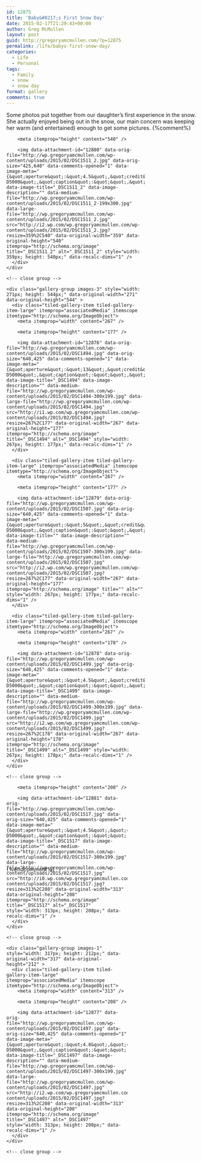 ```yaml
---
id: 12875
title: 'Baby&#8217;s First Snow Day'
date: 2015-02-17T21:29:43+00:00
author: Greg McMullen
layout: post
guid: http://gregoryamcmullen.com/?p=12875
permalink: /life/babys-first-snow-day/
categories:
  - Life
  - Personal
tags:
  - Family
  - snow
  - snow day
format: gallery
comments: true
---
```

Some photos put together from our daughter&#8217;s&nbsp;first experience in the snow. She actually enjoyed being out in the snow, our main concern was keeping her warm (and entertained) enough to get some pictures.
{%comment%}
<div class="tiled-gallery type-rectangular tiled-gallery-unresized" data-original-width="634" data-carousel-extra='{&quot;blog_id&quot;:1,&quot;permalink&quot;:&quot;http:\/\/gregoryamcmullen.com\/life\/babys-first-snow-day\/&quot;,&quot;likes_blog_id&quot;:24899473}' itemscope itemtype="http://schema.org/ImageGallery" >
  <div class="gallery-row" style="width: 634px; height: 544px;" data-original-width="634" data-original-height="544" >
    <div class="gallery-group images-1" style="width: 363px; height: 544px;" data-original-width="363" data-original-height="544" >
      <div class="tiled-gallery-item tiled-gallery-item-large" itemprop="associatedMedia" itemscope itemtype="http://schema.org/ImageObject">
        <meta itemprop="width" content="359" />
        
        <meta itemprop="height" content="540" />
        
        <img data-attachment-id="12880" data-orig-file="http://wp.gregoryamcmullen.com/wp-content/uploads/2015/02/DSC1511_2.jpg" data-orig-size="425,640" data-comments-opened="1" data-image-meta="{&quot;aperture&quot;:&quot;4.5&quot;,&quot;credit&quot;:&quot;&quot;,&quot;camera&quot;:&quot;NIKON D5000&quot;,&quot;caption&quot;:&quot;&quot;,&quot;created_timestamp&quot;:&quot;1424188191&quot;,&quot;copyright&quot;:&quot;&quot;,&quot;focal_length&quot;:&quot;28&quot;,&quot;iso&quot;:&quot;500&quot;,&quot;shutter_speed&quot;:&quot;0.0008&quot;,&quot;title&quot;:&quot;&quot;,&quot;orientation&quot;:&quot;0&quot;}" data-image-title="_DSC1511_2" data-image-description="" data-medium-file="http://wp.gregoryamcmullen.com/wp-content/uploads/2015/02/DSC1511_2-199x300.jpg" data-large-file="http://wp.gregoryamcmullen.com/wp-content/uploads/2015/02/DSC1511_2.jpg" src="http://i2.wp.com/wp.gregoryamcmullen.com/wp-content/uploads/2015/02/DSC1511_2.jpg?resize=359%2C540" data-original-width="359" data-original-height="540" itemprop="http://schema.org/image" title="_DSC1511_2" alt="_DSC1511_2" style="width: 359px; height: 540px;" data-recalc-dims="1" />
      </div>
    </div>
    
    <!-- close group -->
    
    <div class="gallery-group images-3" style="width: 271px; height: 544px;" data-original-width="271" data-original-height="544" >
      <div class="tiled-gallery-item tiled-gallery-item-large" itemprop="associatedMedia" itemscope itemtype="http://schema.org/ImageObject">
        <meta itemprop="width" content="267" />
        
        <meta itemprop="height" content="177" />
        
        <img data-attachment-id="12876" data-orig-file="http://wp.gregoryamcmullen.com/wp-content/uploads/2015/02/DSC1494.jpg" data-orig-size="640,425" data-comments-opened="1" data-image-meta="{&quot;aperture&quot;:&quot;13&quot;,&quot;credit&quot;:&quot;&quot;,&quot;camera&quot;:&quot;NIKON D5000&quot;,&quot;caption&quot;:&quot;&quot;,&quot;created_timestamp&quot;:&quot;1424188062&quot;,&quot;copyright&quot;:&quot;&quot;,&quot;focal_length&quot;:&quot;32&quot;,&quot;iso&quot;:&quot;500&quot;,&quot;shutter_speed&quot;:&quot;0.0015625&quot;,&quot;title&quot;:&quot;&quot;,&quot;orientation&quot;:&quot;1&quot;}" data-image-title="_DSC1494" data-image-description="" data-medium-file="http://wp.gregoryamcmullen.com/wp-content/uploads/2015/02/DSC1494-300x199.jpg" data-large-file="http://wp.gregoryamcmullen.com/wp-content/uploads/2015/02/DSC1494.jpg" src="http://i1.wp.com/wp.gregoryamcmullen.com/wp-content/uploads/2015/02/DSC1494.jpg?resize=267%2C177" data-original-width="267" data-original-height="177" itemprop="http://schema.org/image" title="_DSC1494" alt="_DSC1494" style="width: 267px; height: 177px;" data-recalc-dims="1" />
      </div>
      
      <div class="tiled-gallery-item tiled-gallery-item-large" itemprop="associatedMedia" itemscope itemtype="http://schema.org/ImageObject">
        <meta itemprop="width" content="267" />
        
        <meta itemprop="height" content="177" />
        
        <img data-attachment-id="12879" data-orig-file="http://wp.gregoryamcmullen.com/wp-content/uploads/2015/02/DSC1507.jpg" data-orig-size="640,425" data-comments-opened="1" data-image-meta="{&quot;aperture&quot;:&quot;5&quot;,&quot;credit&quot;:&quot;&quot;,&quot;camera&quot;:&quot;NIKON D5000&quot;,&quot;caption&quot;:&quot;&quot;,&quot;created_timestamp&quot;:&quot;1424188154&quot;,&quot;copyright&quot;:&quot;&quot;,&quot;focal_length&quot;:&quot;36&quot;,&quot;iso&quot;:&quot;500&quot;,&quot;shutter_speed&quot;:&quot;0.001&quot;,&quot;title&quot;:&quot;&quot;,&quot;orientation&quot;:&quot;1&quot;}" data-image-title="" data-image-description="" data-medium-file="http://wp.gregoryamcmullen.com/wp-content/uploads/2015/02/DSC1507-300x199.jpg" data-large-file="http://wp.gregoryamcmullen.com/wp-content/uploads/2015/02/DSC1507.jpg" src="http://i2.wp.com/wp.gregoryamcmullen.com/wp-content/uploads/2015/02/DSC1507.jpg?resize=267%2C177" data-original-width="267" data-original-height="177" itemprop="http://schema.org/image" title="" alt="" style="width: 267px; height: 177px;" data-recalc-dims="1" />
      </div>
      
      <div class="tiled-gallery-item tiled-gallery-item-large" itemprop="associatedMedia" itemscope itemtype="http://schema.org/ImageObject">
        <meta itemprop="width" content="267" />
        
        <meta itemprop="height" content="178" />
        
        <img data-attachment-id="12878" data-orig-file="http://wp.gregoryamcmullen.com/wp-content/uploads/2015/02/DSC1499.jpg" data-orig-size="640,425" data-comments-opened="1" data-image-meta="{&quot;aperture&quot;:&quot;4.5&quot;,&quot;credit&quot;:&quot;&quot;,&quot;camera&quot;:&quot;NIKON D5000&quot;,&quot;caption&quot;:&quot;&quot;,&quot;created_timestamp&quot;:&quot;1424188120&quot;,&quot;copyright&quot;:&quot;&quot;,&quot;focal_length&quot;:&quot;20&quot;,&quot;iso&quot;:&quot;500&quot;,&quot;shutter_speed&quot;:&quot;0.000625&quot;,&quot;title&quot;:&quot;&quot;,&quot;orientation&quot;:&quot;0&quot;}" data-image-title="_DSC1499" data-image-description="" data-medium-file="http://wp.gregoryamcmullen.com/wp-content/uploads/2015/02/DSC1499-300x199.jpg" data-large-file="http://wp.gregoryamcmullen.com/wp-content/uploads/2015/02/DSC1499.jpg" src="http://i2.wp.com/wp.gregoryamcmullen.com/wp-content/uploads/2015/02/DSC1499.jpg?resize=267%2C178" data-original-width="267" data-original-height="178" itemprop="http://schema.org/image" title="_DSC1499" alt="_DSC1499" style="width: 267px; height: 178px;" data-recalc-dims="1" />
      </div>
    </div>
    
    <!-- close group -->
  </div>
  
  <!-- close row -->
  
  <div class="gallery-row" style="width: 634px; height: 212px;" data-original-width="634" data-original-height="212" >
    <div class="gallery-group images-1" style="width: 317px; height: 212px;" data-original-width="317" data-original-height="212" >
      <div class="tiled-gallery-item tiled-gallery-item-large" itemprop="associatedMedia" itemscope itemtype="http://schema.org/ImageObject">
        <meta itemprop="width" content="313" />
        
        <meta itemprop="height" content="208" />
        
        <img data-attachment-id="12881" data-orig-file="http://wp.gregoryamcmullen.com/wp-content/uploads/2015/02/DSC1517.jpg" data-orig-size="640,425" data-comments-opened="1" data-image-meta="{&quot;aperture&quot;:&quot;4.5&quot;,&quot;credit&quot;:&quot;&quot;,&quot;camera&quot;:&quot;NIKON D5000&quot;,&quot;caption&quot;:&quot;&quot;,&quot;created_timestamp&quot;:&quot;1424188275&quot;,&quot;copyright&quot;:&quot;&quot;,&quot;focal_length&quot;:&quot;20&quot;,&quot;iso&quot;:&quot;500&quot;,&quot;shutter_speed&quot;:&quot;0.001&quot;,&quot;title&quot;:&quot;&quot;,&quot;orientation&quot;:&quot;1&quot;}" data-image-title="_DSC1517" data-image-description="" data-medium-file="http://wp.gregoryamcmullen.com/wp-content/uploads/2015/02/DSC1517-300x199.jpg" data-large-file="http://wp.gregoryamcmullen.com/wp-content/uploads/2015/02/DSC1517.jpg" src="http://i0.wp.com/wp.gregoryamcmullen.com/wp-content/uploads/2015/02/DSC1517.jpg?resize=313%2C208" data-original-width="313" data-original-height="208" itemprop="http://schema.org/image" title="_DSC1517" alt="_DSC1517" style="width: 313px; height: 208px;" data-recalc-dims="1" />
      </div>
    </div>
    
    <!-- close group -->
    
    <div class="gallery-group images-1" style="width: 317px; height: 212px;" data-original-width="317" data-original-height="212" >
      <div class="tiled-gallery-item tiled-gallery-item-large" itemprop="associatedMedia" itemscope itemtype="http://schema.org/ImageObject">
        <meta itemprop="width" content="313" />
        
        <meta itemprop="height" content="208" />
        
        <img data-attachment-id="12877" data-orig-file="http://wp.gregoryamcmullen.com/wp-content/uploads/2015/02/DSC1497.jpg" data-orig-size="640,425" data-comments-opened="1" data-image-meta="{&quot;aperture&quot;:&quot;4.8&quot;,&quot;credit&quot;:&quot;&quot;,&quot;camera&quot;:&quot;NIKON D5000&quot;,&quot;caption&quot;:&quot;&quot;,&quot;created_timestamp&quot;:&quot;1424188082&quot;,&quot;copyright&quot;:&quot;&quot;,&quot;focal_length&quot;:&quot;32&quot;,&quot;iso&quot;:&quot;500&quot;,&quot;shutter_speed&quot;:&quot;0.002&quot;,&quot;title&quot;:&quot;&quot;,&quot;orientation&quot;:&quot;0&quot;}" data-image-title="_DSC1497" data-image-description="" data-medium-file="http://wp.gregoryamcmullen.com/wp-content/uploads/2015/02/DSC1497-300x199.jpg" data-large-file="http://wp.gregoryamcmullen.com/wp-content/uploads/2015/02/DSC1497.jpg" src="http://i2.wp.com/wp.gregoryamcmullen.com/wp-content/uploads/2015/02/DSC1497.jpg?resize=313%2C208" data-original-width="313" data-original-height="208" itemprop="http://schema.org/image" title="_DSC1497" alt="_DSC1497" style="width: 313px; height: 208px;" data-recalc-dims="1" />
      </div>
    </div>
    
    <!-- close group -->
  </div>
  
  <!-- close row -->
</div>
{%endcomment%}